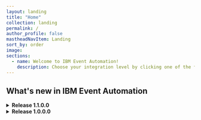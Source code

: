 ```yaml
---
layout: landing
title: "Home"
collection: landing
permalink: /
author_profile: false
mastheadNavItem: Landing
sort_by: order
image:
sections:
  - name: Welcome to IBM Event Automation!
    description: Choose your integration level by clicking one of the following links.
---
```


<div class = h2_landing><h2>What's new in IBM Event Automation</h2>

<details class="details">
  <summary><b>Release 1.1.0.0</b></summary>
  <p><a href="support/licensing/#ibm-event-automation-license-information">See license information.</a></p>
  <div class="release-info">
  <!-- Assisted by WCA@IBM -->
    <h3>Event Streams</h3>
    <h4>11.5.0 - what's new:</h4>
    <ul>
      <li>Topic operator enhancements</li>
      <li>Apicurio version updated to 2.6.2.Final</li>
      <li>Kafka version upgraded to 3.7.1</li>
      <li>Security and bug fixes</li>
    </ul>
    <h3>Event Endpoint Management</h3>
    <h4>11.3.0 - what's new:</h4>
    <ul>
      <li>Set quotas for applications to protect your clusters</li>
      <li>New roles to use with Keycloak provided by IBM Cloud Pak for Integration</li>
      <li>Hostname verification is now enabled by default</li>
      <li>Support for IBM z13 (s390x) is removed</li>
      <li>Security and bug fixes</li>
    </ul>
    <h3>Event Processing</h3>
    <h4>1.2.0 - what's new:</h4>
    <ul>
      <li>Map key and headers into properties</li>
      <li>Flink version updated to 1.19.1</li>
      <li>Updates to supported Kubernetes versions</li>
      <li>Support for IBM z13 (s390x) is removed</li>
      <li>Security and bug fixes</li>
    </ul>
  </div>
</details>

<details class=details>
  <summary><b>Release 1.0.0.0</b></summary>
  <p><a href="support/licensing/#ibm-event-automation-license-information">See license information.</a></p>
  <div class="release-info">
  <!-- Assisted by WCA@IBM -->
    <h3>Event Streams</h3>
    <h4>11.4.0 - what's new:</h4>
    <ul>
      <li>IBM support for MongoDB source and the MongoDB sink connector</li>
      <li>Support for Red Hat OpenShift Container Platform 4.16</li>
      <li>OpenShift only: Monitoring dashboard is now supported with all authentication mechanisms</li>
      <li>Kafka version upgraded to 3.7.0</li>
      <li>Apicurio version updated to 2.5.11</li>
      <li>Updates to supported Kubernetes versions</li>
      <li>Support for IBM Power8 systems (ppc64le) is removed</li>
      <li>Support for IBM z13 (s390x) is removed</li>
      <li>Security and bug fixes</li>
    </ul>
    <h4>11.3.2 - what's new:</h4>
    <ul>
      <li>IBM Support for the Amazon S3 sink connector</li>
      <li>IBM Support for the FilePulse connector</li>
      <li>IBM Support for additional databases when using the JDBC sink connector</li>
      <li>Support for Red Hat OpenShift Container Platform 4.15</li>
      <li>Support for Kubernetes 1.29</li>
      <li>Apicurio version updated to 2.5.10.Final</li>
      <li>Security and bug fixes</li>
    </ul>
    <h4>11.3.1 - what's new:</h4>
    <ul>
      <li>Support for MQ message descriptor in the IBM MQ sink connector v2</li>
      <li>IBM support for Oracle (Debezium) source connector</li>
      <li>Share your topics with Event Endpoint Management</li>
      <li>Kafka version upgraded to 3.6.1</li>
      <li>Apicurio version updated to 2.5.8.Final</li>
      <li>Security and bug fixes</li>
    </ul>
    <h4>11.3.0 - what's new:</h4>
    <ul>
      <li>IBM supported JDBC sink connector</li>
      <li>Event Streams UI authentication with Keycloak</li>
      <li>Removal of RunAs authorizer</li>
      <li>Apicurio version updated to 2.5.0.Final</li>
      <li>Enhanced security with TLS 1.3</li>
      <li>Providing external CA certificates for overrides</li>
      <li>Audit trail for Kafka</li>
      <li>Removal of Grafana provided by IBM Cloud Pak foundational services</li>
      <li>Support for Red Hat OpenShift Container Platform 4.14</li>
      <li>Security and bug fixes</li>
    </ul>
    <h4>11.2.5 - what's new:</h4>
    <ul>
      <li>Back up and restore your Event Streams static configurations</li>
      <li>Apicurio version updated to 2.4.12.Final</li>
      <li>Security and bug fixes</li>
    </ul>
    <h4>11.2.4 - what's new:</h4>
    <ul>
      <li>Additional IBM supported connectors: IBM MQ connectors v2</li>
      <li>Apicurio version updated to 2.4.7</li>
      <li>Support for Kubernetes 1.28</li>
      <li>Security and bug fixes</li>
    </ul>
    <h4>11.2.3 - what's new:</h4>
    <ul>
      <li>Kafka version upgraded to 3.5.1</li>
      <li>IBM support for JDBC sink connector</li>
      <li>Security and bug fixes</li>
    </ul>
    <h4>11.2.2 - what's new:</h4>
    <ul>
      <li>Add your connectors with kaniko builder</li>
      <li>Security and bug fixes</li>
    </ul>
    <h4>11.2.1 - what's new:</h4>
    <ul>
      <li>Apicurio version updated to 2.4.3</li>
      <li>Updated resource requirements in production samples</li>
      <li>Support for Kubernetes 1.27</li>
      <li>Security and bug fixes</li>
    </ul>
    <h4>11.2.0 - what's new:</h4>
    <ul>
      <li>Support for other Kubernetes platforms in addition to Red Hat OpenShift</li>
      <li>IBM Cloud Pak foundational services is optional on Red Hat OpenShift Container Platform</li>
      <li>Requirement for setting license ID</li>
      <li>Support for StrimziPodSets</li>
      <li>Support for jmxtrans removed</li>
      <li>Security and bug fixes</li>
      <li>CASE bundle version is 3.2.0</li>
    </ul>
    <h3>Event Endpoint Management</h3>
    <h4>11.2.3 - what's new:</h4>
    <ul>
      <li>New security controls for the Event Gateway</li>
      <li>Security and bug fixes</li>
    </ul>
    <h4>11.2.2 - what's new:</h4>
    <ul>
      <li>Security and bug fixes</li>
    </ul>
    <h4>11.2.1 - what's new:</h4>
    <ul>
      <li>Authenticate with Keycloak provided by IBM Cloud Pak for Integration</li>
      <li>Support for JSON schemas</li>
      <li>Changes to the backup label</li>
      <li>Explaining multi-form management</li>
      <li>Security and bug fixes</li>
    </ul>
    <h4>11.2.0 - what's new:</h4>
    <ul>
      <li>Support for Red Hat OpenShift Container Platform 4.16</li>
      <li>Updates to supported Kubernetes versions</li>
      <li>Security and bug fixes</li>
    </ul>
    <h4>11.1.5 - what's new:</h4>
    <ul>
      <li>Produce events</li>
      <li>Security and bug fixes</li>
    </ul>
    <h4>11.1.4 - what's new:</h4>
    <ul>
      <li>Updates to publish options</li>
      <li>Support for Red Hat OpenShift Container Platform 4.15</li>
      <li>Support for Kubernetes 1.29</li>
      <li>Security and bug fixes</li>
    </ul>
    <h4>11.1.3 - what's new:</h4>
    <ul>
      <li>Support for Linux on IBM Z</li>
      <li>Security and bug fixes</li>
    </ul>
    <h4>11.1.2 - what's new:</h4>
    <ul>
      <li>New controls for options</li>
      <li>Support for exporting as AsyncAPI 3.0</li>
      <li>Security and bug fixes</li>
    </ul>
    <h4>11.1.1 - what's new:</h4>
    <ul>
      <li>Options for topics</li>
      <li>Approval control</li>
      <li>Security and bug fixes</li>
    </ul>
    <h4>11.1.0 - what's new:</h4>
    <ul>
      <li>Event Endpoint Management Admin API</li>
      <li>Support for IBM API Connect in non-IBM Cloud Pak for Integration deployments</li>
      <li>Support for Red Hat OpenShift Container Platform 4.14</li>
      <li>Security and bug fixes</li>
    </ul>
    <h4>11.0.5 - what's new:</h4>
    <ul>
      <li>Security and bug fixes</li>
    </ul>
    <h4>11.0.4 - what's new:</h4>
    <ul>
      <li>Support for other Kubernetes platforms in addition to Red Hat OpenShift</li>
      <li>Security and bug fixes</li>
    </ul>
    <h4>11.0.3 - what's new:</h4>
    <ul>
      <li>Catalog search</li>
      <li>Security and bug fixes</li>
    </ul>
    <h4>11.0.2 - what's new:</h4>
    <ul>
      <li>Subscription management</li>
      <li>Security and bug fixes</li>
    </ul>
    <h4>11.0.1 - what's new:</h4>
    <ul>
      <li>Security and bug fixes</li>
    </ul>
    <h4>11.0.0 - what's new:</h4>
    <ul>
      <li>Event Endpoint Management 11.0.0 simplifies how users can discover, socialize, and use events in your
        organization. This release also makes Event Endpoint Management a stand-alone capability, meaning it no longer
        requires an instance of IBM API Connect instance to be deployed.</li>
      <li>Simpler socialization with enhanced UI</li>
      <li>Integration with IBM API Connect</li>
      <li>Simpler installation</li>
      <li>Gateway groups</li>
    </ul>
    <h3>Event Processing</h3>
    <h4>1.1.9 - what's new:</h4>
    <ul>
      <li>Tree view for event properties</li>
      <li>Support for Red Hat OpenShift Container Platform 4.16</li>
      <li>Security and bug fixes</li>
    </ul>
    <h4>1.1.8 - what's new:</h4>
    <ul>
      <li>Support for events with complex array properties</li>
      <li>Event source node does not process uncommitted events from Kafka topics</li>
      <li>Flink user-defined functions (UDFs) in the exported SQL</li>
      <li>Security and bug fixes</li>
    </ul>
    <h4>1.1.7 - what's new:</h4>
    <ul>
      <li>Auto-detection of a topic message format in the event source node</li>
      <li>Processor node: Unpack arrays</li>
      <li>Enrichment node: API</li>
      <li>Support for Kubernetes 1.30</li>
      <li>Security and bug fixes</li>
    </ul>
    <h4>1.1.5 - what's new:</h4>
    <ul>
      <li>Support for Avro schemas that use a schema registry</li>
      <li>Support for Linux on IBM Z</li>
      <li>Security and bug fixes</li>
    </ul>
    <h4>1.1.4 - what's new:</h4>
    <ul>
      <li>Secure communication with Flink deployments</li>
      <li>Support for events with primitive array properties</li>
      <li>Support for Red Hat OpenShift Container Platform 4.15</li>
      <li>Support for Kubernetes 1.29</li>
      <li>Apache Flink updated to 1.18.1</li>
      <li>Security and bug fixes</li>
    </ul>
    <h4>1.1.3 - what's new:</h4>
    <ul>
      <li>Support for events with nested properties</li>
      <li>Support for ISO timestamps and timestamps with time zone</li>
      <li>Security and bug fixes</li>
    </ul>
    <h4>1.1.2 - what's new:</h4>
    <ul>
      <li>Security and bug fixes</li>
    </ul>
    <h4>1.1.1 - what's new:</h4>
    <ul>
      <li>Support for Avro binary-encoded events and epoch timestamps</li>
      <li>Support for Oracle database</li>
      <li>Security and bug fixes</li>
    </ul>
    <h4>1.1.0 - what's new:</h4>
    <ul>
      <li>Apache Flink updated to 1.18.0</li>
      <li>Support for MySQL database</li>
      <li>Reuse a time window in aggregate and top-n nodes</li>
      <li>Stale status when your flow is modified</li>
      <li>Support for Red Hat OpenShift Container Platform 4.14</li>
      <li>Security and bug fixes</li>
    </ul>
    <h4>1.0.5 - what's new:</h4>
    <ul>
      <li>Enrichment node: Database</li>
      <li>Support for other Kubernetes platforms in addition to Red Hat OpenShift</li>
      <li>Window top-n is now Top-n</li>
      <li>Top-n grouping</li>
      <li>New UI section for aggregate and top-n nodes</li>
      <li>Autosave</li>
      <li>Security and bug fixes</li>
    </ul>
    <h4>1.0.4 - what's new:</h4>
    <ul>
      <li>Additional processor node: Window top-n</li>
      <li>Security and bug fixes</li>
    </ul>
    <h4>1.0.3 - what's new:</h4>
    <ul>
      <li>Security and bug fixes</li>
    </ul>
    <h4>1.0.2 - what's new:</h4>
    <ul>
      <li>Flink version updated to 1.17.1</li>
      <li>Updates to Flink samples</li>
      <li>Security and bug fixes</li>
    </ul>
    <h4>1.0.1 - what's new:</h4>
    <ul>
      <li>Security and bug fixes</li>
    </ul>
    <h4>1.0.0 - what's new:</h4>
    <ul>
      <li>First General Availability release.</li>
    </ul>
  <!-- End of Assisted by WCA@IBM -->
  </div>
</details>
</div>

<!--
<details class=details>
  <summary><b>Release 1.0.0.0</b></summary>
  <ul>
    <li><b>Event Streams</b> 11.2.x introduces support for other Kubernetes platforms. In addition to the existing support for the Red Hat OpenShift Container Platform, you can also install on other Kubernetes platforms that support the Red Hat Universal Base Images (UBI) containers.
    <br> For more information, and a full list of new and changed features, see <a href="{{ site.url }}{{ site.baseurl }}/es/about/whats-new/" target="_blank">what’s new in Event Streams</a>.</li>
    <li><b>Event Endpoint Management</b> 11.0.x simplifies how users can discover, socialize, and use events in your organization. An enhanced UI makes Kafka topic discovery and socialization of event sources simpler. 
    <br> For more information, and a full list of new and changed features, see <a href="{{ site.url }}{{ site.baseurl }}/eem/about/whats-new/" target="_blank">what’s new in Event Endpoint Management</a>.</li>
    <li><b>Event Processing</b> 1.0.x provides a scalable, low-code, event stream processing platform that helps you transform and act on data in real time. <br><a href="{{ site.url }}{{ site.baseurl }}/ep/about/overview/" target="_blank">Find out more</a> about the first release of Event Processing.</li>
  </ul>
</details>
</div>
-->